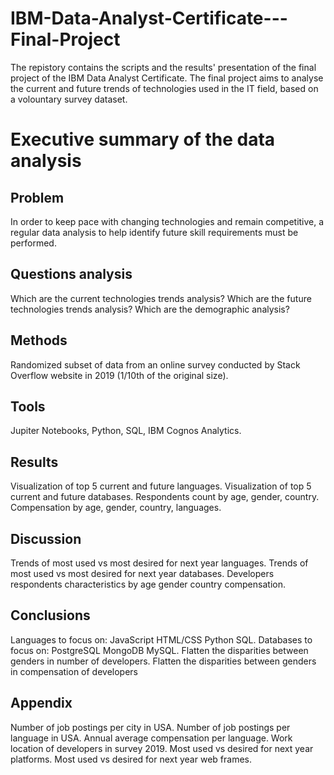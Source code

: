 # IBM-Data-Analyst-Certificate---Final-Project
The repistory contains the scripts and the results' presentation of the final project of the IBM Data Analyst Certificate.
The final project aims to analyse the current and future trends of technologies used in the IT field, based on a volountary survey dataset.

# Executive summary of the data analysis

## Problem
In order to keep pace with changing technologies and remain competitive, a regular data analysis to help identify future skill requirements must be performed.
## Questions analysis
Which are the current technologies trends analysis? Which are the future technologies trends analysis? Which are the demographic analysis?
## Methods
Randomized subset of data from an online survey conducted by Stack Overflow website in 2019 (1/10th of the original size).
## Tools
Jupiter Notebooks, Python, SQL, IBM Cognos Analytics.
## Results
Visualization of top 5 current and future languages. Visualization of top 5 current and future databases. Respondents count by age, gender, country.
Compensation by age, gender, country, languages.
## Discussion
Trends of most used vs most desired for next year languages. Trends of most used vs most desired for next year databases.
Developers respondents characteristics by age gender country compensation.
## Conclusions
Languages to focus on: JavaScript HTML/CSS Python SQL. Databases to focus on: PostgreSQL MongoDB MySQL. Flatten the disparities between genders in number of developers.
Flatten the disparities between genders in compensation of developers
## Appendix
Number of job postings per city in USA. Number of job postings per language in USA. Annual average compensation per language.
Work location of developers in survey 2019. Most used vs desired for next year platforms. Most used vs desired for next year web frames.
